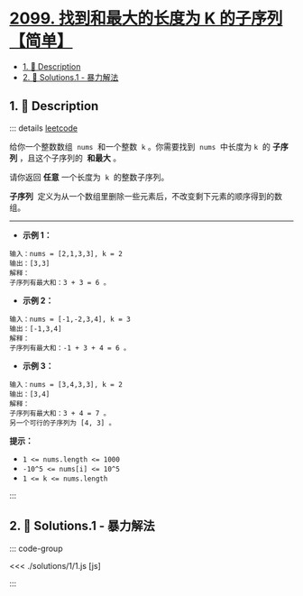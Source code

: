 # [2099. 找到和最大的长度为 K 的子序列【简单】](https://github.com/tnotesjs/TNotes.leetcode/tree/main/notes/2099.%20%E6%89%BE%E5%88%B0%E5%92%8C%E6%9C%80%E5%A4%A7%E7%9A%84%E9%95%BF%E5%BA%A6%E4%B8%BA%20K%20%E7%9A%84%E5%AD%90%E5%BA%8F%E5%88%97%E3%80%90%E7%AE%80%E5%8D%95%E3%80%91)

<!-- region:toc -->

- [1. 📝 Description](#1--description)
- [2. 🎯 Solutions.1 - 暴力解法](#2--solutions1---暴力解法)

<!-- endregion:toc -->

## 1. 📝 Description

::: details [leetcode](https://leetcode.cn/problems/find-subsequence-of-length-k-with-the-largest-sum)

给你一个整数数组  `nums`  和一个整数  `k` 。你需要找到  `nums`  中长度为 `k`  的 **子序列** ，且这个子序列的  **和最大** 。

请你返回 **任意** 一个长度为  `k`  的整数子序列。

**子序列**  定义为从一个数组里删除一些元素后，不改变剩下元素的顺序得到的数组。

---

- **示例 1：**

```
输入：nums = [2,1,3,3], k = 2
输出：[3,3]
解释：
子序列有最大和：3 + 3 = 6 。
```

- **示例 2：**

```
输入：nums = [-1,-2,3,4], k = 3
输出：[-1,3,4]
解释：
子序列有最大和：-1 + 3 + 4 = 6 。
```

- **示例 3：**

```
输入：nums = [3,4,3,3], k = 2
输出：[3,4]
解释：
子序列有最大和：3 + 4 = 7 。
另一个可行的子序列为 [4, 3] 。
```

**提示：**

- `1 <= nums.length <= 1000`
- `-10^5 <= nums[i] <= 10^5`
- `1 <= k <= nums.length`

:::

## 2. 🎯 Solutions.1 - 暴力解法

::: code-group

<<< ./solutions/1/1.js [js]

:::
